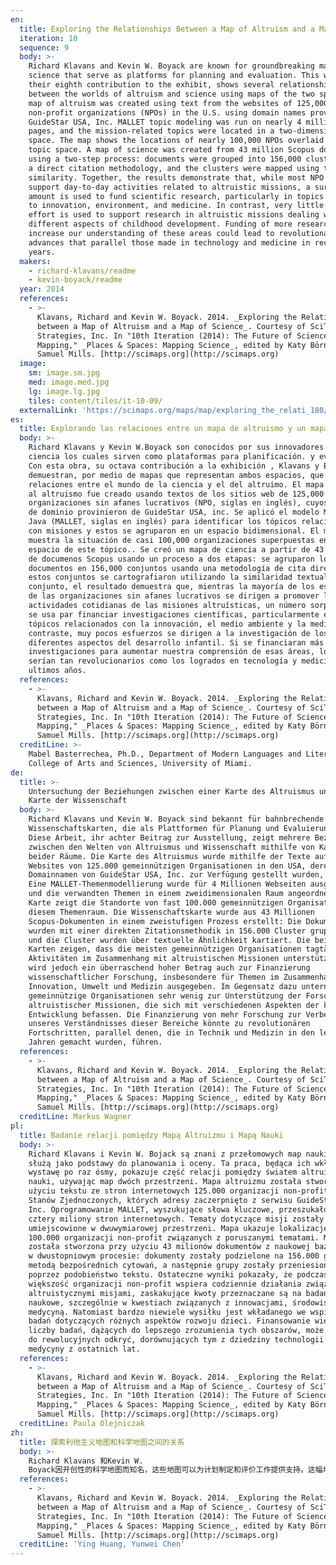 ```yaml
---
en:
  title: Exploring the Relationships Between a Map of Altruism and a Map of Science
  iteration: 10
  sequence: 9
  body: >-
    Richard Klavans and Kevin W. Boyack are known for groundbreaking maps of
    science that serve as platforms for planning and evaluation. This work,
    their eighth contribution to the exhibit, shows several relationships
    between the worlds of altruism and science using maps of the two spaces. The
    map of altruism was created using text from the websites of 125,000
    non-profit organizations (NPOs) in the U.S. using domain names provided by
    GuideStar USA, Inc. MALLET topic modeling was run on nearly 4 million web
    pages, and the mission-related topics were located in a two-dimensional
    space. The map shows the locations of nearly 100,000 NPOs overlaid on this
    topic space. A map of science was created from 43 million Scopus documents
    using a two-step process: documents were grouped into 156,000 clusters using
    a direct citation methodology, and the clusters were mapped using textual
    similarity. Together, the results demonstrate that, while most NPO efforts
    support day-to-day activities related to altruistic missions, a surprising
    amount is used to fund scientific research, particularly in topics related
    to innovation, environment, and medicine. In contrast, very little NPO
    effort is used to support research in altruistic missions dealing with
    different aspects of childhood development. Funding of more research to
    increase our understanding of these areas could lead to revolutionary
    advances that parallel those made in technology and medicine in recent
    years.
  makers:
    - richard-klavans/readme
    - kevin-boyack/readme
  year: 2014
  references:
    - >-
      Klavans, Richard and Kevin W. Boyack. 2014. _Exploring the Relationships
      between a Map of Altruism and a Map of Science_. Courtesy of SciTech
      Strategies, Inc. In "10th Iteration (2014): The Future of Science
      Mapping," _Places & Spaces: Mapping Science_, edited by Katy Börner and
      Samuel Mills. [http://scimaps.org](http://scimaps.org)
  image:
    sm: image.sm.jpg
    med: image.med.jpg
    lg: image.lg.jpg
    tiles: content/tiles/it-10-09/
  externalLink: 'https://scimaps.org/maps/map/exploring_the_relati_180/detail'
es:
  title: Explorando las relaciones entre un mapa de altruismo y un mapa de ciencia
  body: >-
    Richard Klavans y Kevin W.Boyack son conocidos por sus innovadores mapas de
    ciencia los cuales sirven como plataformas para planificación. y evaluación.
    Con esta obra, su octava contribución a la exhibición , Klavans y Boyack
    demuestran, por medio de mapas que representan ambos espacios, que existen
    relaciones entre el mundo de la ciencia y el del altruimo. El mapa dedicado
    al altruismo fue creado usando textos de los sitios web de 125,000
    organizaciones sin afanes lucrativos (NPO, siglas en inglés), cuyos nombres
    de dominio provinieron de GuideStar USA, inc. Se aplicó el modelo MAZO, de
    Java (MALLET, siglas en inglés) para identificar los tópicos relacionados
    con misiones y estos se agruparon en un espacio bidimensional. El mapa
    muestra la situación de casi 100,000 organizaciones superpuestas en el
    espacio de este tópico.. Se creó un mapa de ciencia a partir de 43 millones
    de documenos Scopus usando un proceso a dos etapas: se agruparon los
    documentos en 156,000 conjuntos usando una metodología de cita directa, y
    estos conjuntos se cartografiaron utilizando la similaridad textual. En
    conjunto, el resultado demuestra que, mientras la mayoría de los esfuerzos
    de las organizaciones sin afanes lucrativos se dirigen a promover las
    actividades cotidianas de las misiones altruísticas, un número sorprendente
    se usa par financiar investigaciones científicas, particularmente en los
    tópicos relacionados con la innovación, el medio ambiente y la medicina. En
    contraste, muy pocos esfuerzos se dirigen a la investigación de los
    diferentes aspectos del desarrollo infantil. Si se financiaran más
    investigaciones para aumentar nuestra comprensión de esas áreas, los avances
    serían tan revolucionarios como los logrados en tecnología y medicina en los
    ultimos años.
  references:
    - >-
      Klavans, Richard and Kevin W. Boyack. 2014. _Exploring the Relationships
      between a Map of Altruism and a Map of Science_. Courtesy of SciTech
      Strategies, Inc. In "10th Iteration (2014): The Future of Science
      Mapping," _Places & Spaces: Mapping Science_, edited by Katy Börner and
      Samuel Mills. [http://scimaps.org](http://scimaps.org)
  creditLine: >-
    Mabel Basterrechea, Ph.D., Department of Modern Languages and Literatures,
    College of Arts and Sciences, University of Miami.
de:
  title: >-
    Untersuchung der Beziehungen zwischen einer Karte des Altruismus und einer
    Karte der Wissenschaft
  body: >-
    Richard Klavans und Kevin W. Boyack sind bekannt für bahnbrechende
    Wissenschaftskarten, die als Plattformen für Planung und Evaluierung dienen.
    Diese Arbeit, ihr achter Beitrag zur Ausstellung, zeigt mehrere Beziehungen
    zwischen den Welten von Altruismus und Wissenschaft mithilfe von Karten
    beider Räume. Die Karte des Altruismus wurde mithilfe der Texte auf den
    Websites von 125.000 gemeinnützigen Organisationen in den USA, deren
    Domainnamen von GuideStar USA, Inc. zur Verfügung gestellt wurden, erstellt.
    Eine MALLET-Themenmodellierung wurde für 4 Millionen Webseiten ausgeführt,
    und die verwandten Themen in einem zweidimensionalen Raum angeordnet. Die
    Karte zeigt die Standorte von fast 100.000 gemeinnützigen Organisationen in
    diesem Themenraum. Die Wissenschaftskarte wurde aus 43 Millionen
    Scopus-Dokumenten in einem zweistufigen Prozess erstellt: Die Dokumente
    wurden mit einer direkten Zitationsmethodik in 156.000 Cluster gruppiert,
    und die Cluster wurden über textuelle Ähnlichkeit kartiert. Die beiden
    Karten zeigen, dass die meisten gemeinnützigen Organisationen tagtägliche
    Aktivitäten im Zusammenhang mit altruistischen Missionen unterstützen. Es
    wird jedoch ein überraschend hoher Betrag auch zur Finanzierung
    wissenschaftlicher Forschung, insbesondere für Themen im Zusammenhang mit
    Innovation, Umwelt und Medizin ausgegeben. Im Gegensatz dazu unternehmen
    gemeinnützige Organisationen sehr wenig zur Unterstützung der Forschung
    altruistischer Missionen, die sich mit verschiedenen Aspekten der kindlichen
    Entwicklung befassen. Die Finanzierung von mehr Forschung zur Verbesserung
    unseres Verständnisses dieser Bereiche könnte zu revolutionären
    Fortschritten, parallel denen, die in Technik und Medizin in den letzten
    Jahren gemacht wurden, führen.
  references:
    - >-
      Klavans, Richard and Kevin W. Boyack. 2014. _Exploring the Relationships
      between a Map of Altruism and a Map of Science_. Courtesy of SciTech
      Strategies, Inc. In "10th Iteration (2014): The Future of Science
      Mapping," _Places & Spaces: Mapping Science_, edited by Katy Börner and
      Samuel Mills. [http://scimaps.org](http://scimaps.org)
  creditLine: Markus Wagner
pl:
  title: Badanie relacji pomiędzy Mapą Altruizmu i Mapą Nauki
  body: >-
    Richard Klavans i Kevin W. Bojack są znani z przełomowych map nauki, które
    służą jako podstawy do planowania i oceny. Ta praca, będąca ich wkładem w
    wystawę po raz ósmy, pokazuje część relacji pomiędzy światem altruizmu i
    nauki, używając map dwóch przestrzeni. Mapa altruizmu została stworzona przy
    użyciu tekstu ze stron internetowych 125.000 organizacji non-profit ze
    Stanów Zjednoczonych, których adresy zaczerpnięto z serwisu GuideStar USA,
    Inc. Oprogramowanie MALLET, wyszukujące słowa kluczowe, przeszukało niemal
    cztery miliony stron internetowych. Tematy dotyczące misji zostały
    umiejscowione w dwuwymiarowej przestrzeni. Mapa ukazuje lokalizację prawie
    100.000 organizacji non-profit związanych z poruszanymi tematami. Mapa nauki
    została stworzona przy użyciu 43 milionów dokumentów z naukowej bazy Scopus
    w dwustopniowym procesie: dokumenty zostały podzielone na 156.000 grup
    metodą bezpośrednich cytowań, a następnie grupy zostały przeniesione na mapę
    poprzez podobieństwo tekstu. Ostateczne wyniki pokazały, że podczas gdy
    większość organizacji non-profit wspiera codziennie działania związane z
    altruistycznymi misjami, zaskakujące kwoty przeznaczane są na badania
    naukowe, szczególnie w kwestiach związanych z innowacjami, środowiskiem i
    medycyną. Natomiast bardzo niewiele wysiłku jest wkładanego we wspieranie
    badań dotyczących różnych aspektów rozwoju dzieci. Finansowanie większej
    liczby badań, dążących do lepszego zrozumienia tych obszarów, może prowadzić
    do rewolucyjnych odkryć, dorównujących tym z dziedziny technologii i
    medycyny z ostatnich lat.
  references:
    - >-
      Klavans, Richard and Kevin W. Boyack. 2014. _Exploring the Relationships
      between a Map of Altruism and a Map of Science_. Courtesy of SciTech
      Strategies, Inc. In "10th Iteration (2014): The Future of Science
      Mapping," _Places & Spaces: Mapping Science_, edited by Katy Börner and
      Samuel Mills. [http://scimaps.org](http://scimaps.org)
  creditLine: Paula Olejniczak
zh:
  title: 探索利他主义地图和科学地图之间的关系
  body: >-
    Richard Klavans 和Kevin W.
    Boyack因开创性的科学地图而知名，这些地图可以为计划制定和评价工作提供支持。这幅地图是他们为此次展览贡献的第八个作品，它通过两个空间的地图显示了利他主义和科学之间的一些联系。利他主义的地图是使用美国GuideStar公司提供的125,000家非营利性机构（NGOs）网站上的文本构建而成，MALLET话题模型被运行在将近400万个网页上，与目标相关的话题被定位在一个二维空间上。该地图上显示了覆盖在这个话题空间上将近100,000非营利性机构的位置。科学地图是根据4300万篇Scopus的文献创建的，它需要两个步骤：根据直接引文方法将文档划分为156000个簇；根据本文的相似性将这些簇映射到图上。结果显示绝大部分的非营利性机构致力于利他主义使命的日常活动，其中有相当大的比例是用来资助科学研究，尤其是有关创新、环境和医疗方面的主题。相比之下，很少非营利性机构致力于支持文化、体育、教育和宗教等与利他主义使命相关的研究，更多研究的资金用来增强我们对于那些能产生革命性变革的领域的认识，类似于近些年来在技术和医疗领域产生的变革一样。
  references:
    - >-
      Klavans, Richard and Kevin W. Boyack. 2014. _Exploring the Relationships
      between a Map of Altruism and a Map of Science_. Courtesy of SciTech
      Strategies, Inc. In "10th Iteration (2014): The Future of Science
      Mapping," _Places & Spaces: Mapping Science_, edited by Katy Börner and
      Samuel Mills. [http://scimaps.org](http://scimaps.org)
  creditLine: 'Ying Huang, Yunwei Chen'
---
```

